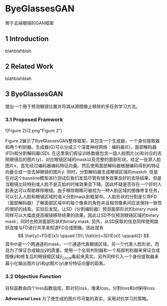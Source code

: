 # ByeGlassesGAN

用于去掉眼镜的GAN框架



## 1 Introduction

blahblahblah



## 2 Related Work

blahblahblah



## 3 ByeGlassesGAN

提出一个用于预测眼镜位置并将其从源图像上移除的多任务学习方法。

### 3.1 Proposed Framwork

![Figure 2](2.png"Figure 2")

Figure 2展示了ByeGlassesGAN整体框架，其包含一个生成器，一个身份提取器和两个判别器。生成器(G)可以分成三个深度神经网络：编码器(E)，面部解码器(FD)和分割解码器(SD). 在这里我们假设训练数据包含一组人脸图片(x)和对应的去除眼镜后的图片(y)、对应眼镜区域的mask以及完整的面部形状。给定一张源人脸图片$x$，首先经过编码器编码特征向量。然后使用面部解码器根据编码得到的特征向量合成一张去掉眼镜的图片$\hat{y}$. 同时，分割解码器生成眼镜区域的mask$\hat{m}$. 但是在对这个baseline模型进行测试后我们发现尽管有很多效果良好的去除结果，但是当眼镜比较特别或人脸不是正脸的时候效果会下降。因此怀疑是否存在一个好的人脸表达可以帮助移除眼镜。由于移除眼睛可被视为一种人脸区域的图像修复任务，可以引入人脸和眼镜区域的语义分割mask到框架中。人脸形状的分割是引导FD（面部解码器）了解面部区域中的每个像素的角色并且相邻像素间应该保持一致性的很好的线索。实验后发现，让SD（分割编码器）预测面部形状的binary mask同样可以大幅度提高眼镜移除结果的效果。因此让SD不仅预测眼镜区域的binary mask，同时也预测面部形状的binary mask. 另外，从SD获取的信息同样使用跳跃连接与FD进行共享来知道FD合成图像。因此就有
$$
\hat{y}=FD(E(x)) \qquad (1)\\
\hat{m}=SD(E(x)) \qquad(2)
$$
其中$\hat{m}$是一个两通道的mask，一个通道代表眼镜区域，另一个代表人脸形状。而且为了保证合成输出$\hat{y}$的质量，使用一个全局判别器和一个局部判别器来保证合成图像$\hat{y}$和修复后的眼镜框区域$\hat{y}_{Local}$看起来真实。另外同样引入一个身份提取器来最小化输出图片($\hat{y}$)和gt图片($y$)身份特征向量的距离。

### 3.2 Objective Function

目标函数由四个loss函数组成，即对抗loss，像素loss，分割loss和id保持loss. 

**Adversarial Loss** 为了使生成的图片尽可能的真实，采用对抗学习的策略。